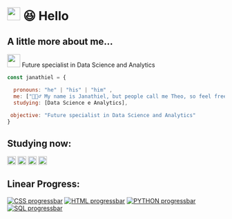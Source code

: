 # <img src="https://media.giphy.com/media/hvRJCLFzcasrR4ia7z/giphy.gif" width="30"> 😆 Hello

<h2>A little more about me...</h2>
 
<p><img src="https://media.giphy.com/media/WUlplcMpOCEmTGBtBW/giphy.gif" width="30"> Future specialist in Data Science and Analytics <p>
  
```javascript
const janathiel = {

  pronouns: "he" | "his" | "him" ,
  me: ["🙋🏽‍♂️ My name is Janathiel, but people call me Theo, so feel free to choose"],
  studying: [Data Science e Analytics],
  
 objective: "Future specialist in Data Science and Analytics"
}
```

<h2> Studying now: </h2>
 
  <code><img height="20" src="https://img.shields.io/badge/Python-F7DF2E?style=for-the-badge&logo=python&logoColor=black"></code>
  <code><img height="20" src="https://img.shields.io/badge/Sql-CC0000?style=for-the-badge&logo=Sql&logoColor=white"></code>
  <code><img height="20" src="https://img.shields.io/badge/HTML5-E34F26?style=for-the-badge&logo=html5&logoColor=white"></code>
  <code><img height="20" src="https://img.shields.io/badge/CSS3-1572B6?style=for-the-badge&logo=css3&logoColor=white"></code>


<h2> Linear Progress: </h2>

[![CSS progressbar](https://readme-components.vercel.app/api?component=linearprogress&skill=CSS&value=70)](https://github.com/harish-sethuraman/readme-components)
[![HTML progressbar](https://readme-components.vercel.app/api?component=linearprogress&skill=HTML5&value=70)](https://github.com/harish-sethuraman/readme-components)
[![PYTHON progressbar](https://readme-components.vercel.app/api?component=linearprogress&skill=PYTHON&value=40)](https://github.com/harish-sethuraman/readme-components)
[![SQL progressbar](https://readme-components.vercel.app/api?component=linearprogress&skill=SQL&value=10)](https://github.com/harish-sethuraman/readme-components)
